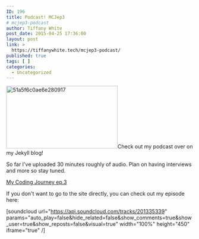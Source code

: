 ```yaml
---
ID: 196
title: Podcast! MCJep3
# mcjep3-podcast
author: Tiffany White
post_date: 2015-04-25 17:36:00
layout: post
link: >
  https://tiffanywhite.tech/mcjep3-podcast/
published: true
tags: [ ]
categories:
  - Uncategorized
---
```

<a href="http://helloburgh.me/wp-content/uploads/2015/04/51a5f6c0ae6e280917.jpg"><img class=" size-medium wp-image-216 alignright" src="http://helloburgh.me/wp-content/uploads/2015/04/51a5f6c0ae6e280917-300x169.jpg" alt="51a5f6c0ae6e280917" width="300" height="169" /></a>Check out my podcast over on my Jekyll blog!

So far I've uploaded 30 minutes roughly of audio. Plan on having interviews and more so stay tuned.

<a href="http://twhite96.github.io/episode-3-is-live-with-some-oddness/">My Coding Journey ep.3</a>

If you don't want to go to the site directly, you can check out my episode here:

[soundcloud url="https://api.soundcloud.com/tracks/201335339" params="auto_play=false&amp;hide_related=false&amp;show_comments=true&amp;show_user=true&amp;show_reposts=false&amp;visual=true" width="100%" height="450" iframe="true" /]